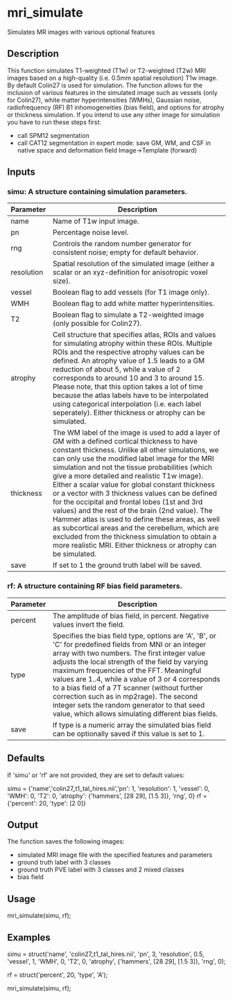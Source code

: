 # mri_simulate
Simulates MR images with various optional features

## Description
This function simulates T1-weighted (T1w) or T2-weighted (T2w) MRI images
based on a high-quality (i.e. 0.5mm spatial resolution) T1w image. By default
Colin27 is used for simulation. The function allows for the inclusion of various 
features in the simulated image such as vessels (only for Colin27), white matter 
hyperintensities (WMHs), Gaussian noise, radiofrequency (RF) B1 inhomogeneities 
(bias field), and options for atrophy or thickness simulation.
If you intend to use any other image for simulation you have to run these steps first:
 * call SPM12 segmentation
 * call CAT12 segmentation in expert mode: save GM, WM, and CSF in native space and deformation 
   field Image->Template (forward)

## Inputs
### simu: A structure containing simulation parameters.

Parameter | Description
----------|------------
name | Name of T1w input image.
pn | Percentage noise level.
rng | Controls the random number generator for consistent noise; empty for default behavior.
resolution | Spatial resolution of the simulated image (either a scalar or an xyz-definition for anisotropic voxel size).
vessel | Boolean flag to add vessels (for T1 image only).
WMH | Boolean flag to add white matter hyperintensities.
T2 | Boolean flag to simulate a T2-weighted image (only possible for Colin27).
atrophy | Cell structure that specifies atlas, ROIs and values for simulating atrophy within these ROIs. Multiple ROIs and the respective atrophy values can be defined. An atrophy value of 1.5 leads to a GM reduction of about 5, while a value of 2 corresponds to around 10 and 3 to around 15. Please note, that this option takes a lot of time because the atlas labels have to be interpolated using categorical interpolation (i.e. each label seperately). Either thickness or atrophy can be simulated.
thickness | The WM label of the image is used to add a layer of GM with a defined cortical thickness to have constant thickness. Unlike all other simulations, we can only use the modified label image for the MRI simulation and not the tissue probabilities (which give a more detailed and realistic T1w image). Either a scalar value for global constant thickness or a vector with 3 thickness values can be defined for the occipital and frontal lobes (1st and 3rd values) and the rest of the brain (2nd value). The Hammer atlas is used to define these areas, as well as subcortical areas and the cerebellum, which are excluded from the thickness simulation to obtain a more realistic MRI. Either thickness or atrophy can be simulated.
save | If set to 1 the ground truth label will be saved.

### rf: A structure containing RF bias field parameters.
Parameter | Description
----------|------------
percent | The amplitude of bias field, in percent. Negative values invert the field.
type | Specifies the bias field type, options are 'A', 'B', or 'C' for predefined fields from MNI or an integer array with two numbers. The first integer value adjusts the local strength of the field by varying maximum frequencies of the FFT. Meaningful values are 1..4, while a value of 3 or 4 corresponds to a bias field of a 7T scanner (without further correction such as in mp2rage). The second integer sets the random generator to that seed value, which allows simulating different bias fields.
save | If type is a numeric array the simulated bias field can be optionally saved if this value is set to 1.
       

## Defaults
If 'simu' or 'rf' are not provided, they are set to default values:

 simu = {'name','colin27_t1_tal_hires.nii','pn': 1, 'resolution': 1, 'vessel': 0, 'WMH': 0, 'T2': 0, 'atrophy': {'hammers', [28 29], [1.5 3]}, 'rng', 0}
 rf = {'percent': 20, 'type': [2 0]}

## Output
The function saves the following images:
* simulated MRI image file with the specified features and parameters
* ground truth label with 3 classes
* ground truth PVE label with 3 classes and 2 mixed classes
* bias field

## Usage
mri_simulate(simu, rf);

## Examples
simu = struct('name', 'colin27_t1_tal_hires.nii', 'pn', 3, 'resolution', 0.5, 'vessel', 1, 'WMH', 0, 'T2', 0, 'atrophy', {'hammers', [28 29], [1.5 3]}, 'rng', 0);

rf = struct('percent', 20, 'type', 'A');

mri_simulate(simu, rf);
